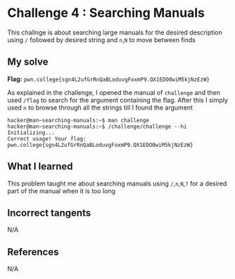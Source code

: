 # Challenge 4 : Searching Manuals
This challnge is about searching large manuals for the desired description using `/` followed by desired string and `n`,`N` to move between finds

## My solve
**Flag:** `pwn.college{sgn4L2ufGrRnQaBLoduvgFoxmP9.QX1EDO0wiM5kjNzEzW}`

As explained in the challenge, I opened the manual of `challenge` and then used `/flag` to search for the argument containing the flag.
After this I simply used `n` to browse through all the strings till I found the argument
```
hacker@man~searching-manuals:~$ man challenge
hacker@man~searching-manuals:~$ /challenge/challenge --hi
Initializing...
Correct usage! Your flag: pwn.college{sgn4L2ufGrRnQaBLoduvgFoxmP9.QX1EDO0wiM5kjNzEzW}
```

## What I learned 
This problem taught me about searching manuals using `/`,`n`,`N`,`?` for a desired part of the manual when it is too long

## Incorrect tangents 
N/A

## References 
N/A
